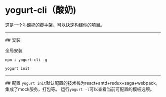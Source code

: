 # yogurt-cli（酸奶)
这是一个叫酸奶的脚手架，可以快速构建你的项目。
<hr/>
## 安装

全局安装

<code>npm i yogurt-cli -g</code>

<code>yogurt init</code>
<hr/>
## 配置
<code>yogurt init</code>默认配置的技术栈为react+antd+redux+saga+webpack，集成了mock服务，打包等。
运行<code>yogurt -l</code>可以查看当前可配置的模板选项。
